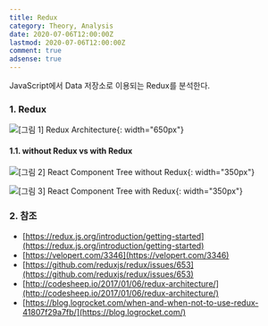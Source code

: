 ```yaml
---
title: Redux
category: Theory, Analysis
date: 2020-07-06T12:00:00Z
lastmod: 2020-07-06T12:00:00Z
comment: true
adsense: true
---
```


JavaScript에서 Data 저장소로 이용되는 Redux를 분석한다.

### 1. Redux

![[그림 1] Redux Architecture]({{site.baseurl}}/images/theory_analysis/Redux/Redux_Architecture.PNG){: width="650px"}

#### 1.1. without Redux vs with Redux

![[그림 2] React Component Tree without Redux]({{site.baseurl}}/images/theory_analysis/Redux/React_Component_Tree_without_Redux.PNG){: width="350px"}

![[그림 3] React Component Tree with Redux]({{site.baseurl}}/images/theory_analysis/Redux/React_Component_Tree_with_Redux.PNG){: width="350px"}

### 2. 참조

* [https://redux.js.org/introduction/getting-started](https://redux.js.org/introduction/getting-started)
* [https://velopert.com/3346](https://velopert.com/3346)
* [https://github.com/reduxjs/redux/issues/653](https://github.com/reduxjs/redux/issues/653)
* [http://codesheep.io/2017/01/06/redux-architecture/](http://codesheep.io/2017/01/06/redux-architecture/)
* [https://blog.logrocket.com/when-and-when-not-to-use-redux-41807f29a7fb/](https://blog.logrocket.com/)